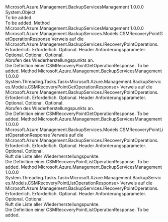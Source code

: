 <Type Name="RecoveryPointOperationsExtensions" FullName="Microsoft.Azure.Management.BackupServices.RecoveryPointOperationsExtensions">
  <TypeSignature Language="C#" Value="public static class RecoveryPointOperationsExtensions" />
  <TypeSignature Language="ILAsm" Value=".class public auto ansi abstract sealed beforefieldinit RecoveryPointOperationsExtensions extends System.Object" />
  <TypeSignature Language="DocId" Value="T:Microsoft.Azure.Management.BackupServices.RecoveryPointOperationsExtensions" />
  <TypeSignature Language="VB.NET" Value="Public Module RecoveryPointOperationsExtensions" />
  <TypeSignature Language="F#" Value="type RecoveryPointOperationsExtensions = class" />
  <AssemblyInfo>
    <AssemblyName>Microsoft.Azure.Management.BackupServicesManagement</AssemblyName>
    <AssemblyVersion>1.0.0.0</AssemblyVersion>
  </AssemblyInfo>
  <Base>
    <BaseTypeName>System.Object</BaseTypeName>
  </Base>
  <Interfaces />
  <Docs>
    <summary>To be added.</summary>
    <remarks>To be added.</remarks>
  </Docs>
  <Members>
    <Member MemberName="Get">
      <MemberSignature Language="C#" Value="public static Microsoft.Azure.Management.BackupServices.Models.CSMRecoveryPointGetOperationResponse Get (this Microsoft.Azure.Management.BackupServices.IRecoveryPointOperations operations, string resourceGroupName, string resourceName, Microsoft.Azure.Management.BackupServices.Models.CustomRequestHeaders customRequestHeaders, string containerName, string itemName, string recoveryPointName);" />
      <MemberSignature Language="ILAsm" Value=".method public static hidebysig class Microsoft.Azure.Management.BackupServices.Models.CSMRecoveryPointGetOperationResponse Get(class Microsoft.Azure.Management.BackupServices.IRecoveryPointOperations operations, string resourceGroupName, string resourceName, class Microsoft.Azure.Management.BackupServices.Models.CustomRequestHeaders customRequestHeaders, string containerName, string itemName, string recoveryPointName) cil managed" />
      <MemberSignature Language="DocId" Value="M:Microsoft.Azure.Management.BackupServices.RecoveryPointOperationsExtensions.Get(Microsoft.Azure.Management.BackupServices.IRecoveryPointOperations,System.String,System.String,Microsoft.Azure.Management.BackupServices.Models.CustomRequestHeaders,System.String,System.String,System.String)" />
      <MemberSignature Language="F#" Value="static member Get : Microsoft.Azure.Management.BackupServices.IRecoveryPointOperations * string * string * Microsoft.Azure.Management.BackupServices.Models.CustomRequestHeaders * string * string * string -&gt; Microsoft.Azure.Management.BackupServices.Models.CSMRecoveryPointGetOperationResponse" Usage="Microsoft.Azure.Management.BackupServices.RecoveryPointOperationsExtensions.Get (operations, resourceGroupName, resourceName, customRequestHeaders, containerName, itemName, recoveryPointName)" />
      <MemberType>Method</MemberType>
      <AssemblyInfo>
        <AssemblyName>Microsoft.Azure.Management.BackupServicesManagement</AssemblyName>
        <AssemblyVersion>1.0.0.0</AssemblyVersion>
      </AssemblyInfo>
      <ReturnValue>
        <ReturnType>Microsoft.Azure.Management.BackupServices.Models.CSMRecoveryPointGetOperationResponse</ReturnType>
      </ReturnValue>
      <Parameters>
        <Parameter Name="operations" Type="Microsoft.Azure.Management.BackupServices.IRecoveryPointOperations" RefType="this" />
        <Parameter Name="resourceGroupName" Type="System.String" />
        <Parameter Name="resourceName" Type="System.String" />
        <Parameter Name="customRequestHeaders" Type="Microsoft.Azure.Management.BackupServices.Models.CustomRequestHeaders" />
        <Parameter Name="containerName" Type="System.String" />
        <Parameter Name="itemName" Type="System.String" />
        <Parameter Name="recoveryPointName" Type="System.String" />
      </Parameters>
      <Docs>
        <param name="operations">
            Verweis auf die Microsoft.Azure.Management.BackupServices.IRecoveryPointOperations.
            </param>
        <param name="resourceGroupName">
            Erforderlich.
            </param>
        <param name="resourceName">
            Erforderlich.
            </param>
        <param name="customRequestHeaders">
            Optional. Header Anforderungsparameter.
            </param>
        <param name="containerName">
            Optional.
            </param>
        <param name="itemName">
            Optional.
            </param>
        <param name="recoveryPointName">
            Optional.
            </param>
        <summary>
            Abrufen des Wiederherstellungspunkts an.
            </summary>
        <returns>
            Die Definition einer CSMRecoveryPointGetOperationResponse.
            </returns>
        <remarks>To be added.</remarks>
      </Docs>
    </Member>
    <Member MemberName="GetAsync">
      <MemberSignature Language="C#" Value="public static System.Threading.Tasks.Task&lt;Microsoft.Azure.Management.BackupServices.Models.CSMRecoveryPointGetOperationResponse&gt; GetAsync (this Microsoft.Azure.Management.BackupServices.IRecoveryPointOperations operations, string resourceGroupName, string resourceName, Microsoft.Azure.Management.BackupServices.Models.CustomRequestHeaders customRequestHeaders, string containerName, string itemName, string recoveryPointName);" />
      <MemberSignature Language="ILAsm" Value=".method public static hidebysig class System.Threading.Tasks.Task`1&lt;class Microsoft.Azure.Management.BackupServices.Models.CSMRecoveryPointGetOperationResponse&gt; GetAsync(class Microsoft.Azure.Management.BackupServices.IRecoveryPointOperations operations, string resourceGroupName, string resourceName, class Microsoft.Azure.Management.BackupServices.Models.CustomRequestHeaders customRequestHeaders, string containerName, string itemName, string recoveryPointName) cil managed" />
      <MemberSignature Language="DocId" Value="M:Microsoft.Azure.Management.BackupServices.RecoveryPointOperationsExtensions.GetAsync(Microsoft.Azure.Management.BackupServices.IRecoveryPointOperations,System.String,System.String,Microsoft.Azure.Management.BackupServices.Models.CustomRequestHeaders,System.String,System.String,System.String)" />
      <MemberSignature Language="F#" Value="static member GetAsync : Microsoft.Azure.Management.BackupServices.IRecoveryPointOperations * string * string * Microsoft.Azure.Management.BackupServices.Models.CustomRequestHeaders * string * string * string -&gt; System.Threading.Tasks.Task&lt;Microsoft.Azure.Management.BackupServices.Models.CSMRecoveryPointGetOperationResponse&gt;" Usage="Microsoft.Azure.Management.BackupServices.RecoveryPointOperationsExtensions.GetAsync (operations, resourceGroupName, resourceName, customRequestHeaders, containerName, itemName, recoveryPointName)" />
      <MemberType>Method</MemberType>
      <AssemblyInfo>
        <AssemblyName>Microsoft.Azure.Management.BackupServicesManagement</AssemblyName>
        <AssemblyVersion>1.0.0.0</AssemblyVersion>
      </AssemblyInfo>
      <ReturnValue>
        <ReturnType>System.Threading.Tasks.Task&lt;Microsoft.Azure.Management.BackupServices.Models.CSMRecoveryPointGetOperationResponse&gt;</ReturnType>
      </ReturnValue>
      <Parameters>
        <Parameter Name="operations" Type="Microsoft.Azure.Management.BackupServices.IRecoveryPointOperations" RefType="this" />
        <Parameter Name="resourceGroupName" Type="System.String" />
        <Parameter Name="resourceName" Type="System.String" />
        <Parameter Name="customRequestHeaders" Type="Microsoft.Azure.Management.BackupServices.Models.CustomRequestHeaders" />
        <Parameter Name="containerName" Type="System.String" />
        <Parameter Name="itemName" Type="System.String" />
        <Parameter Name="recoveryPointName" Type="System.String" />
      </Parameters>
      <Docs>
        <param name="operations">
            Verweis auf die Microsoft.Azure.Management.BackupServices.IRecoveryPointOperations.
            </param>
        <param name="resourceGroupName">
            Erforderlich.
            </param>
        <param name="resourceName">
            Erforderlich.
            </param>
        <param name="customRequestHeaders">
            Optional. Header Anforderungsparameter.
            </param>
        <param name="containerName">
            Optional.
            </param>
        <param name="itemName">
            Optional.
            </param>
        <param name="recoveryPointName">
            Optional.
            </param>
        <summary>
            Abrufen des Wiederherstellungspunkts an.
            </summary>
        <returns>
            Die Definition einer CSMRecoveryPointGetOperationResponse.
            </returns>
        <remarks>To be added.</remarks>
      </Docs>
    </Member>
    <Member MemberName="List">
      <MemberSignature Language="C#" Value="public static Microsoft.Azure.Management.BackupServices.Models.CSMRecoveryPointListOperationResponse List (this Microsoft.Azure.Management.BackupServices.IRecoveryPointOperations operations, string resourceGroupName, string resourceName, Microsoft.Azure.Management.BackupServices.Models.CustomRequestHeaders customRequestHeaders, string containerName, string itemName);" />
      <MemberSignature Language="ILAsm" Value=".method public static hidebysig class Microsoft.Azure.Management.BackupServices.Models.CSMRecoveryPointListOperationResponse List(class Microsoft.Azure.Management.BackupServices.IRecoveryPointOperations operations, string resourceGroupName, string resourceName, class Microsoft.Azure.Management.BackupServices.Models.CustomRequestHeaders customRequestHeaders, string containerName, string itemName) cil managed" />
      <MemberSignature Language="DocId" Value="M:Microsoft.Azure.Management.BackupServices.RecoveryPointOperationsExtensions.List(Microsoft.Azure.Management.BackupServices.IRecoveryPointOperations,System.String,System.String,Microsoft.Azure.Management.BackupServices.Models.CustomRequestHeaders,System.String,System.String)" />
      <MemberSignature Language="F#" Value="static member List : Microsoft.Azure.Management.BackupServices.IRecoveryPointOperations * string * string * Microsoft.Azure.Management.BackupServices.Models.CustomRequestHeaders * string * string -&gt; Microsoft.Azure.Management.BackupServices.Models.CSMRecoveryPointListOperationResponse" Usage="Microsoft.Azure.Management.BackupServices.RecoveryPointOperationsExtensions.List (operations, resourceGroupName, resourceName, customRequestHeaders, containerName, itemName)" />
      <MemberType>Method</MemberType>
      <AssemblyInfo>
        <AssemblyName>Microsoft.Azure.Management.BackupServicesManagement</AssemblyName>
        <AssemblyVersion>1.0.0.0</AssemblyVersion>
      </AssemblyInfo>
      <ReturnValue>
        <ReturnType>Microsoft.Azure.Management.BackupServices.Models.CSMRecoveryPointListOperationResponse</ReturnType>
      </ReturnValue>
      <Parameters>
        <Parameter Name="operations" Type="Microsoft.Azure.Management.BackupServices.IRecoveryPointOperations" RefType="this" />
        <Parameter Name="resourceGroupName" Type="System.String" />
        <Parameter Name="resourceName" Type="System.String" />
        <Parameter Name="customRequestHeaders" Type="Microsoft.Azure.Management.BackupServices.Models.CustomRequestHeaders" />
        <Parameter Name="containerName" Type="System.String" />
        <Parameter Name="itemName" Type="System.String" />
      </Parameters>
      <Docs>
        <param name="operations">
            Verweis auf die Microsoft.Azure.Management.BackupServices.IRecoveryPointOperations.
            </param>
        <param name="resourceGroupName">
            Erforderlich.
            </param>
        <param name="resourceName">
            Erforderlich.
            </param>
        <param name="customRequestHeaders">
            Optional. Header Anforderungsparameter.
            </param>
        <param name="containerName">
            Optional.
            </param>
        <param name="itemName">
            Optional.
            </param>
        <summary>
            Ruft die Liste aller Wiederherstellungspunkte.
            </summary>
        <returns>
            Die Definition einer CSMRecoveryPointListOperationResponse.
            </returns>
        <remarks>To be added.</remarks>
      </Docs>
    </Member>
    <Member MemberName="ListAsync">
      <MemberSignature Language="C#" Value="public static System.Threading.Tasks.Task&lt;Microsoft.Azure.Management.BackupServices.Models.CSMRecoveryPointListOperationResponse&gt; ListAsync (this Microsoft.Azure.Management.BackupServices.IRecoveryPointOperations operations, string resourceGroupName, string resourceName, Microsoft.Azure.Management.BackupServices.Models.CustomRequestHeaders customRequestHeaders, string containerName, string itemName);" />
      <MemberSignature Language="ILAsm" Value=".method public static hidebysig class System.Threading.Tasks.Task`1&lt;class Microsoft.Azure.Management.BackupServices.Models.CSMRecoveryPointListOperationResponse&gt; ListAsync(class Microsoft.Azure.Management.BackupServices.IRecoveryPointOperations operations, string resourceGroupName, string resourceName, class Microsoft.Azure.Management.BackupServices.Models.CustomRequestHeaders customRequestHeaders, string containerName, string itemName) cil managed" />
      <MemberSignature Language="DocId" Value="M:Microsoft.Azure.Management.BackupServices.RecoveryPointOperationsExtensions.ListAsync(Microsoft.Azure.Management.BackupServices.IRecoveryPointOperations,System.String,System.String,Microsoft.Azure.Management.BackupServices.Models.CustomRequestHeaders,System.String,System.String)" />
      <MemberSignature Language="F#" Value="static member ListAsync : Microsoft.Azure.Management.BackupServices.IRecoveryPointOperations * string * string * Microsoft.Azure.Management.BackupServices.Models.CustomRequestHeaders * string * string -&gt; System.Threading.Tasks.Task&lt;Microsoft.Azure.Management.BackupServices.Models.CSMRecoveryPointListOperationResponse&gt;" Usage="Microsoft.Azure.Management.BackupServices.RecoveryPointOperationsExtensions.ListAsync (operations, resourceGroupName, resourceName, customRequestHeaders, containerName, itemName)" />
      <MemberType>Method</MemberType>
      <AssemblyInfo>
        <AssemblyName>Microsoft.Azure.Management.BackupServicesManagement</AssemblyName>
        <AssemblyVersion>1.0.0.0</AssemblyVersion>
      </AssemblyInfo>
      <ReturnValue>
        <ReturnType>System.Threading.Tasks.Task&lt;Microsoft.Azure.Management.BackupServices.Models.CSMRecoveryPointListOperationResponse&gt;</ReturnType>
      </ReturnValue>
      <Parameters>
        <Parameter Name="operations" Type="Microsoft.Azure.Management.BackupServices.IRecoveryPointOperations" RefType="this" />
        <Parameter Name="resourceGroupName" Type="System.String" />
        <Parameter Name="resourceName" Type="System.String" />
        <Parameter Name="customRequestHeaders" Type="Microsoft.Azure.Management.BackupServices.Models.CustomRequestHeaders" />
        <Parameter Name="containerName" Type="System.String" />
        <Parameter Name="itemName" Type="System.String" />
      </Parameters>
      <Docs>
        <param name="operations">
            Verweis auf die Microsoft.Azure.Management.BackupServices.IRecoveryPointOperations.
            </param>
        <param name="resourceGroupName">
            Erforderlich.
            </param>
        <param name="resourceName">
            Erforderlich.
            </param>
        <param name="customRequestHeaders">
            Optional. Header Anforderungsparameter.
            </param>
        <param name="containerName">
            Optional.
            </param>
        <param name="itemName">
            Optional.
            </param>
        <summary>
            Ruft die Liste aller Wiederherstellungspunkte.
            </summary>
        <returns>
            Die Definition einer CSMRecoveryPointListOperationResponse.
            </returns>
        <remarks>To be added.</remarks>
      </Docs>
    </Member>
  </Members>
</Type>